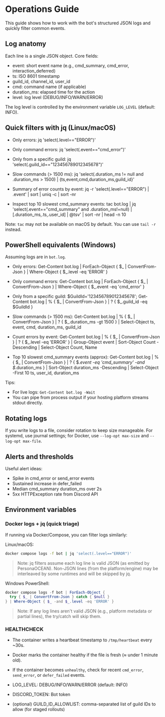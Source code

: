 # Operations Guide

This guide shows how to work with the bot's structured JSON logs and quickly filter common events.

## Log anatomy

Each line is a single JSON object. Core fields:

- event: short event name (e.g., cmd_summary, cmd_error, interaction_deferred)
- ts: ISO 8601 timestamp
- guild_id, channel_id, user_id
- cmd: command name (if applicable)
- duration_ms: elapsed time for the action
- level: log level (DEBUG/INFO/WARN/ERROR)

The log level is controlled by the environment variable `LOG_LEVEL` (default: INFO).

## Quick filters with jq (Linux/macOS)

- Only errors:
  jq 'select(.level=="ERROR")'

- Only command errors:
  jq 'select(.event=="cmd_error")'

- Only from a specific guild:
  jq 'select(.guild_id=="123456789012345678")'

- Slow commands (> 1500 ms):
  jq 'select(.duration_ms != null and .duration_ms > 1500) | {ts,event,cmd,duration_ms,guild_id}'

- Summary of error counts by event:
  jq -r 'select(.level=="ERROR") | .event' | sort | uniq -c | sort -nr

- Inspect top 10 slowest cmd_summary events:
  tac bot.log | jq 'select(.event=="cmd_summary" and .duration_ms!=null) | [.duration_ms,.ts,.user_id] | @tsv' | sort -nr | head -n 10

Note: `tac` may not be available on macOS by default. You can use `tail -r` instead.

## PowerShell equivalents (Windows)

Assuming logs are in `bot.log`.

- Only errors:
  Get-Content bot.log | ForEach-Object { $_ | ConvertFrom-Json } | Where-Object { $_.level -eq 'ERROR' }

- Only command errors:
  Get-Content bot.log | ForEach-Object { $_ | ConvertFrom-Json } | Where-Object { $_.event -eq 'cmd_error' }

- Only from a specific guild:
  $GuildId='123456789012345678'; Get-Content bot.log | % { $_ | ConvertFrom-Json } | ? { $_.guild_id -eq $GuildId }

- Slow commands (> 1500 ms):
  Get-Content bot.log | % { $_ | ConvertFrom-Json } | ? { $_.duration_ms -gt 1500 } | Select-Object ts, event, cmd, duration_ms, guild_id

- Count errors by event:
  Get-Content bot.log | % { $_ | ConvertFrom-Json } | ? { $_.level -eq 'ERROR' } | Group-Object event | Sort-Object Count -Descending | Select-Object Count, Name

- Top 10 slowest cmd_summary events (approx):
  Get-Content bot.log | % { $_ | ConvertFrom-Json } | ? { $_.event -eq 'cmd_summary' -and $_.duration_ms } | Sort-Object duration_ms -Descending | Select-Object -First 10 ts, user_id, duration_ms

Tips:

- For live logs: `Get-Content bot.log -Wait`
- You can pipe from process output if your hosting platform streams stdout directly.

## Rotating logs

If you write logs to a file, consider rotation to keep size manageable. For systemd, use journal settings; for Docker, use `--log-opt max-size` and `--log-opt max-file`.

## Alerts and thresholds

Useful alert ideas:

- Spike in cmd_error or send_error events
- Sustained increase in defer_failed
- Median cmd_summary duration_ms over 2s
- 5xx HTTPException rate from Discord API

## Environment variables

### Docker logs + jq (quick triage)

If running via Docker/Compose, you can filter logs similarly:

Linux/macOS:

```bash
docker compose logs -f bot | jq 'select(.level=="ERROR")'
```

> Note: jq filters assume each log line is valid JSON (as emitted by PersonaOCEAN). Non-JSON lines (from the platform/engine) may be interleaved by some runtimes and will be skipped by jq.

Windows PowerShell:

```powershell
docker compose logs -f bot | ForEach-Object {
  try { $_ | ConvertFrom-Json } catch { $null }
} | Where-Object { $_ -and $_.level -eq 'ERROR' }
```

> Note: If any log lines aren't valid JSON (e.g., platform metadata or partial lines), the try/catch will skip them.

### HEALTHCHECK

- The container writes a heartbeat timestamp to `/tmp/heartbeat` every ~30s.
- Docker marks the container healthy if the file is fresh (≈ under 1 minute old).
- If the container becomes `unhealthy`, check for recent `cmd_error`, `send_error`, or `defer_failed` events.

- LOG_LEVEL: DEBUG/INFO/WARN/ERROR (default: INFO)
- DISCORD_TOKEN: Bot token
- (optional) GUILD_ID_ALLOWLIST: comma-separated list of guild IDs to allow (for staged rollouts)

